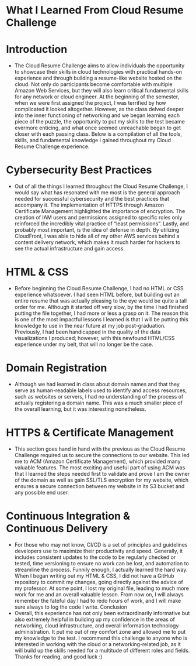 # What I Learned From Cloud Resume Challenge
# Introduction
- The Cloud Resume Challenge aims to allow individuals the opportunity to showcase their skills in cloud technologies with practical hands-on experience and through building a resume-like website hosted on the cloud. Not only do participants become comfortable with multiple Amazon Web Services, but they will also learn critical fundamental skills for any network or cloud engineer. At the beginning of the semester, when we were first assigned the project, I was terrified by how complicated it looked altogether. However, as the class delved deeper into the inner functioning of networking and we began learning each piece of the puzzle, the opportunity to put my skills to the test became evermore enticing, and what once seemed unreachable began to get closer with each passing class. Below is a compilation of all the tools, skills, and fundamental knowledge I gained throughout my Cloud Resume Challenge experience.
# Cybersecurity Best Practices
- Out of all the things I learned throughout the Cloud Resume Challenge, I would say what has resonated with me most is the general approach needed for successful cybersecurity and the best practices that accompany it. The implementation of HTTPS through Amazon Certificate Management highlighted the importance of encryption. The creation of IAM users and permissions assigned to specific roles only reinforced the incredibly vital practice of “least permissions”. Lastly, and probably most important, is the idea of defense in depth. By utilizing CloudFront, I was able to hide all of my other AWS services behind a content delivery network, which makes it much harder for hackers to see the actual infrastructure and gain access.
# HTML & CSS
- Before beginning the Cloud Resume Challenge, I had no HTML or CSS experience whatsoever. I had seen HTML before, but building out an entire resume that was actually pleasing to the eye would be quite a tall order for me. Although it started off very slow, by the time I had finished putting the file together, I had more or less a grasp on it. The reason this is one of the most impactful lessons I learned is that I will be putting this knowledge to use in the near future at my job post-graduation. Previously, I had been handicapped in the quality of the data visualizations I produced; however, with this newfound HTML/CSS experience under my belt, that will no longer be the case.
# Domain Registration
- Although we had learned in class about domain names and that they serve as human-readable labels used to identify and access resources, such as websites or servers, I had no understanding of the process of actually registering a domain name. This was a much smaller piece of the overall learning, but it was interesting nonetheless.
# HTTPS & Certificate Management
- This section goes hand in hand with the previous as the Cloud Resume Challenge required us to secure the connections to our website. This led me to ACM (Amazon Certificate Management), which provided many valuable features. The most exciting and useful part of using ACM was that I learned the steps needed first to validate and prove I am the owner of the domain as well as gain SSL/TLS encryption for my website, which ensures a secure connection between my website in its S3 bucket and any possible end user. 
# Continuous Integration & Continuous Delivery
- For those who may not know, CI/CD is a set of principles and guidelines developers use to maximize their productivity and speed. Generally, it includes consistent updates to the code to be regularly checked or tested, time versioning to ensure no work can be lost, and automation to streamline the process. Funnily enough, I actually learned the hard way. When I began writing out my HTML & CSS, I did not have a GitHub repository to commit my changes, going directly against the advice of my professor. At some point, I lost my original file, leading to much more work for me and an overall valuable lesson. From now on, I will always remember the fateful day I had to redo hours of work, and I will make sure always to log the code I write.
Conclusion
- Overall, this experience has not only been extraordinarily informative but also extremely helpful in building up my confidence in the areas of networking, cloud infrastructure, and overall information technology administration. It put me out of my comfort zone and allowed me to put my knowledge to the test. I recommend this challenge to anyone who is interested in working with the cloud or a networking-related job, as it will build up the skills needed for a multitude of different roles and fields. Thanks for reading, and good luck :)
